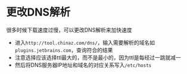 # 更改DNS解析

很多时候下载速度过慢，可以更改DNS解析来加快速度

* 进入`http://tool.chinaz.com/dns/`，输入需要解析的域名如`plugins.jetbrains.com`，查询符合的结果
* 注意选择应该选择ttl最大的，而不是最小的，因为ttl是每经过一跳就减一
* 然后将DNS服务器IP地址和域名的对应关系写入`/etc/hosts`